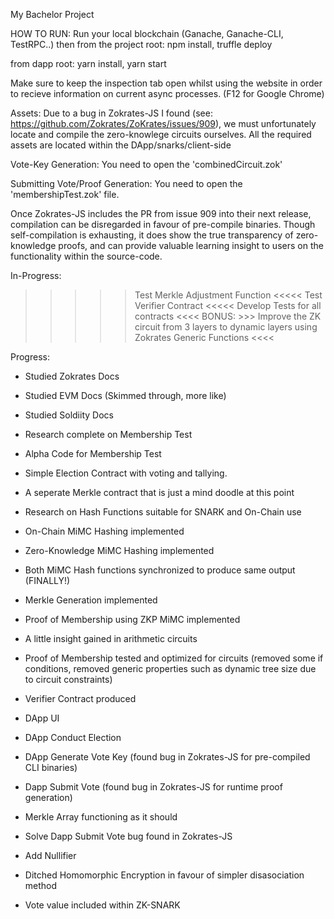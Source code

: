 My Bachelor Project


HOW TO RUN:
Run your local blockchain (Ganache, Ganache-CLI, TestRPC..) then
from the project root: npm install, truffle deploy

from dapp root: yarn install, yarn start 

Make sure to keep the inspection tab open whilst using the website in order to recieve information on current async processes. (F12 for Google Chrome)

Assets: Due to a bug in Zokrates-JS I found (see: https://github.com/Zokrates/ZoKrates/issues/909), we must unfortunately locate and compile the zero-knowlege circuits ourselves. All the required assets are located within the DApp/snarks/client-side

Vote-Key Generation: You need to open the 'combinedCircuit.zok'

Submitting Vote/Proof Generation: You need to open the 'membershipTest.zok' file. 

Once Zokrates-JS includes the PR from issue 909 into their next release, compilation can be disregarded in favour of pre-compile binaries. Though self-compilation is exhausting, it does show the true transparency of zero-knowledge proofs, and can provide valuable learning insight to users on the functionality within the source-code.

In-Progress:
>>>>> Test Merkle Adjustment Function <<<<<
>>>>> Test Verifier Contract <<<<<
>>>>> Develop Tests for all contracts <<<<
BONUS: >>> Improve the ZK circuit from 3 layers to dynamic layers using Zokrates Generic Functions <<<<

Progress:
- Studied Zokrates Docs
- Studied EVM Docs (Skimmed through, more like)
- Studied Soldiity Docs
- Research complete on Membership Test
- Alpha Code for Membership Test 
- Simple Election Contract with voting and tallying.
- A seperate Merkle contract that is just a mind doodle at this point
- Research on Hash Functions suitable for SNARK and On-Chain use
- On-Chain MiMC Hashing implemented
- Zero-Knowledge MiMC Hashing implemented
- Both MiMC Hash functions synchronized to produce same output (FINALLY!)
- Merkle Generation implemented
- Proof of Membership using ZKP MiMC implemented
- A little insight gained in arithmetic circuits 
- Proof of Membership tested and optimized for circuits (removed some if conditions, removed generic properties such as dynamic tree size due to circuit constraints)
- Verifier Contract produced
- DApp UI
- DApp Conduct Election
- DApp Generate Vote Key (found bug in Zokrates-JS for pre-compiled CLI binaries)
- Dapp Submit Vote (found bug in Zokrates-JS for runtime proof generation)
- Merkle Array functioning as it should

- Solve Dapp Submit Vote bug found in Zokrates-JS
- Add Nullifier 
- Ditched Homomorphic Encryption in favour of simpler disasociation method
- Vote value included within ZK-SNARK


